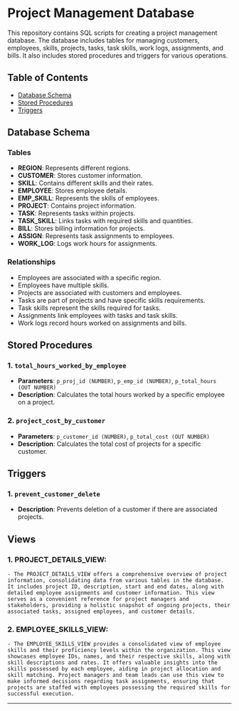 # Project Management Database

This repository contains SQL scripts for creating a project management database. The database includes tables for managing customers, employees, skills, projects, tasks, task skills, work logs, assignments, and bills. It also includes stored procedures and triggers for various operations.

## Table of Contents
- [Database Schema](#database-schema)
- [Stored Procedures](#stored-procedures)
- [Triggers](#triggers)

## Database Schema

### Tables
- **REGION**: Represents different regions.
- **CUSTOMER**: Stores customer information.
- **SKILL**: Contains different skills and their rates.
- **EMPLOYEE**: Stores employee details.
- **EMP_SKILL**: Represents the skills of employees.
- **PROJECT**: Contains project information.
- **TASK**: Represents tasks within projects.
- **TASK_SKILL**: Links tasks with required skills and quantities.
- **BILL**: Stores billing information for projects.
- **ASSIGN**: Represents task assignments to employees.
- **WORK_LOG**: Logs work hours for assignments.

### Relationships
- Employees are associated with a specific region.
- Employees have multiple skills.
- Projects are associated with customers and employees.
- Tasks are part of projects and have specific skills requirements.
- Task skills represent the skills required for tasks.
- Assignments link employees with tasks and task skills.
- Work logs record hours worked on assignments and bills.

## Stored Procedures

### 1. `total_hours_worked_by_employee`
   - **Parameters**: `p_proj_id (NUMBER)`, `p_emp_id (NUMBER)`, `p_total_hours (OUT NUMBER)`
   - **Description**: Calculates the total hours worked by a specific employee on a project.

### 2. `project_cost_by_customer`
   - **Parameters**: `p_customer_id (NUMBER)`, `p_total_cost (OUT NUMBER)`
   - **Description**: Calculates the total cost of projects for a specific customer.

## Triggers

### 1. `prevent_customer_delete`
   - **Description**: Prevents deletion of a customer if there are associated projects.

## Views

### 1. PROJECT_DETAILS_VIEW:
    - The PROJECT_DETAILS_VIEW offers a comprehensive overview of project information, consolidating data from various tables in the database. It includes project ID, description, start and end dates, along with detailed employee assignments and customer information. This view serves as a convenient reference for project managers and stakeholders, providing a holistic snapshot of ongoing projects, their associated tasks, assigned employees, and customer details.

### 2. EMPLOYEE_SKILLS_VIEW:
    - The EMPLOYEE_SKILLS_VIEW provides a consolidated view of employee skills and their proficiency levels within the organization. This view showcases employee IDs, names, and their respective skills, along with skill descriptions and rates. It offers valuable insights into the skills possessed by each employee, aiding in project allocation and skill matching. Project managers and team leads can use this view to make informed decisions regarding task assignments, ensuring that projects are staffed with employees possessing the required skills for successful execution.

---

